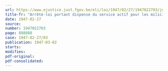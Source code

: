 ```yaml
---
url: https://www.ejustice.just.fgov.be/eli/loi/1947/02/27/1947022703/justel
title-fr: "Arrêté-loi portant dispense du service actif pour les miliciens des cantons d'Eupen, de Malmedy et de Saint-Vith, nés avant le 1er janvier 1928 (Abrogé par L 16-06-1951, art. 107)"
date: 1947-02-27
source:
number: 1947022703
page: 888888
case: 1947-02-27/03
publication: 1947-03-02
starts:
modifies:
pdf-original:
pdf-consolidated:
---
```


